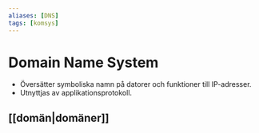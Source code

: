 ```yaml
---
aliases: [DNS]
tags: [komsys]
---
```

# Domain Name System 
- Översätter symboliska namn på datorer och funktioner till IP-adresser.
- Utnyttjas av applikationsprotokoll.

## [[domän|domäner]]